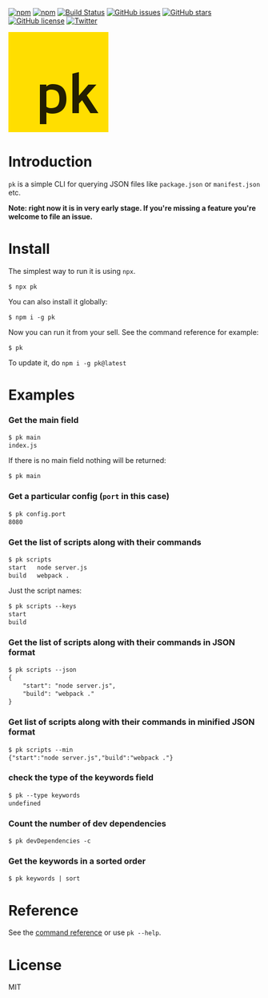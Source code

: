 [![npm](https://img.shields.io/npm/dt/pk.svg)](https://www.npmjs.com/package/pk)
[![npm](https://img.shields.io/npm/v/pk.svg)](https://www.npmjs.com/package/pk)
[![Build Status](https://travis-ci.org/userpixel/pk.svg?branch=master)](https://travis-ci.org/userpixel/pk)
[![GitHub issues](https://img.shields.io/github/issues/userpixel/pk.svg)](https://github.com/userpixel/pk/issues)
[![GitHub stars](https://img.shields.io/github/stars/userpixel/pk.svg)](https://github.com/userpixel/pk/stargazers)
[![GitHub license](https://img.shields.io/github/license/userpixel/pk.svg)](https://github.com/userpixel/pk)
[![Twitter](https://img.shields.io/twitter/url/https/github.com/userpixel/pk.svg?style=social)](https://twitter.com/intent/tweet?text=Wow:&url=https%3A%2F%2Fgithub.com%2Fuserpixel%2Fpk)

![pk logo](logo.png)

# Introduction

`pk` is a simple CLI for querying JSON files like `package.json` or `manifest.json` etc.

**Note: right now it is in very early stage. If you're missing a feature you're welcome to file an issue.**

# Install

The simplest way to run it is using `npx`.

```shell
$ npx pk
```

You can also install it globally:

```shell
$ npm i -g pk
```

Now you can run it from your sell. See the command reference for example:

```shell
$ pk
```

To update it, do `npm i -g pk@latest`

# Examples

### Get the main field

```shell
$ pk main
index.js
```

If there is no main field nothing will be returned:

```shell
$ pk main

```

### Get a particular config (`port` in this case)

```shell
$ pk config.port
8080
```

### Get the list of scripts along with their commands

```shell
$ pk scripts
start   node server.js
build   webpack .
```

Just the script names:

```shell
$ pk scripts --keys
start
build
```

### Get the list of scripts along with their commands in JSON format

```shell
$ pk scripts --json
{
    "start": "node server.js",
    "build": "webpack ."
}
```

### Get list of scripts along with their commands in minified JSON format

```shell
$ pk scripts --min
{"start":"node server.js","build":"webpack ."}
```

### check the type of the keywords field

```shell
$ pk --type keywords
undefined
```

### Count the number of dev dependencies

```shell
$ pk devDependencies -c
```

### Get the keywords in a sorted order

```shell
$ pk keywords | sort
```

# Reference

See the [command reference](./COMMANDS.txt) or use `pk --help`.

# License

MIT
